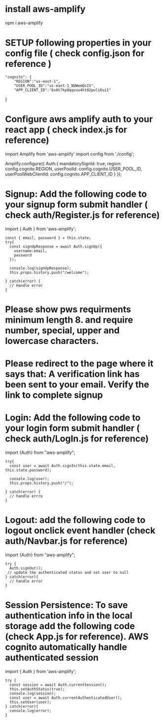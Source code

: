 # install aws-amplify
npm i aws-amplify

# SETUP following properties in your config file  ( check config.json for reference )

    "cognito": {
        "REGION":"us-east-1",
        "USER_POOL_ID":"us-east-1_NUWemQsIS",
        "APP_CLIENT_ID":"6s8t7kp8qqvuu4ht02puli6ui1"
  }

#  Configure aws amplify auth to your react app ( check index.js for reference)

import Amplify from 'aws-amplify'
import config from './config';

Amplify.configure({
    Auth:{
        mandatorySignId: true,
        region: config.cognito.REGION,
        userPoolId: config.cognito.USER_POOL_ID,
        userPoolWebClientId: config.cognito.APP_CLIENT_ID
    }
});

# ######################################################################
# Signup:  Add the following code to your signup form submit handler ( check auth/Register.js for reference)


import { Auth } from 'aws-amplify';

    const { email, password } = this.state;
    try{
      const signUpResponse = await Auth.signUp({
        username:email,
        password
      });

      console.log(signUpResponse);
      this.props.history.push("/welcome");  
      
    } catch(error) {
      // Handle error
    }

# Please show pws requirments minimum length 8. and require number, special, upper and lowercase characters.
# Please redirect to the page where it says that: A verification link has been sent to your email. Verify the link to complete signup

# ############################################################
# Login: Add the following code to your login form submit handler ( check auth/LogIn.js for reference)

import {Auth} from "aws-amplify";

    try{
      const user = await Auth.signIn(this.state.email, this.state.password);

      console.log(user);
      this.props.history.push("/");
      
    } catch(error) {
      // handle errro
    }


# ################################################################
# Logout: add the following code to logout onclick event handler (check auth/Navbar.js for reference)

import {Auth} from "aws-amplify";

    try {
      Auth.signOut();
     // update the authenticated status and set user to null
    } catch(error){
      // handle error
    }

# #####################################################
# Session Persistence: To save authentication info in the local storage add the following code (check App.js for reference). AWS cognito automatically handle authenticated session

import { Auth } from 'aws-amplify';

    try {
      const session = await Auth.currentSession();
      this.setAuthStatus(true);
      console.log(session);
      const user = await Auth.currentAuthenticatedUser();
      this.setUser(user);
    } catch(error){
      console.log(error);
    }